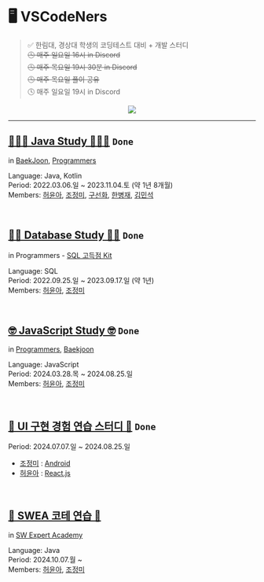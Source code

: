 # 🖥️ VSCodeNers
> ✅ 한림대, 경상대 학생의 코딩테스트 대비 + 개발 스터디  
> ~~🕓 매주 일요일 16시 in Discord~~  
> ~~🕓 매주 목요일 19시 30분 in Discord~~  
> ~~🕓 매주 목요일 풀이 공유~~  
> 🕓 매주 일요일 19시 in Discord  

<div align="center">
  <a href="https://hits.seeyoufarm.com"><img src="https://hits.seeyoufarm.com/api/count/incr/badge.svg?url=https%3A%2F%2Fgithub.com%2FVSCodeNers&count_bg=%23767676&title_bg=%23A0A0A0&icon=awesomelists.svg&icon_color=%23212121&title=VSCodeNers&edge_flat=false"/></a>
</div>

---

## [👩🏻‍💻 Java Study 👨🏻‍💻](https://github.com/VSCodeNers/heo-goo-joe-0306)  `Done`
in [BaekJoon](https://www.acmicpc.net/), [Programmers](https://school.programmers.co.kr/learn/challenges?)  
  
Language: Java, Kotlin  
Period: 2022.03.06.일 ~ 2023.11.04.토 (약 1년 8개월)  
Members: [허윤아](https://github.com/yoona1110), [조정미](https://github.com/jung0115), [구선화](https://github.com/Gu-sunhw), [한병재](https://github.com/Hanbyungjae), [김민석](https://github.com/mins8578)  

<br/>
  
## [✍🏻 Database Study ✍🏻](https://github.com/VSCodeNers/db-study)  `Done`
in Programmers - [SQL 고득점 Kit](https://school.programmers.co.kr/learn/challenges?tab=sql_practice_kit)  
  
Language: SQL  
Period: 2022.09.25.일 ~ 2023.09.17.일 (약 1년)  
Members: [허윤아](https://github.com/yoona1110), [조정미](https://github.com/jung0115)  

<br/>

## [🤓 JavaScript Study 🤓](https://github.com/VSCodeNers/heo-joe-js) `Done`
in [Programmers](https://school.programmers.co.kr/learn/challenges?), [Baekjoon](https://www.acmicpc.net/)  
  
Language: JavaScript  
Period: 2024.03.28.목 ~ 2024.08.25.일  
Members: [허윤아](https://github.com/yoona1110), [조정미](https://github.com/jung0115)  

<br/>

## [🌈 UI 구현 경험 연습 스터디 🌈](https://project0115jjm.notion.site/UI-9ee89918e99443468308aa2f3c2458bf) `Done`
Period: 2024.07.07.일 ~ 2024.08.25.일  
- [조정미](https://github.com/jung0115) : [Android](https://github.com/VSCodeNers/ui-study-android)
- [허윤아](https://github.com/yoona1110) : [React.js](https://github.com/VSCodeNers/ui-study-react)

<br/>

## [💙 SWEA 코테 연습 💙](https://github.com/VSCodeNers/ssambbong_ssafy)
in [SW Expert Academy](https://swexpertacademy.com/main/main.do)  

Language: Java  
Period: 2024.10.07.월 ~  
Members: [허윤아](https://github.com/yoona1110), [조정미](https://github.com/jung0115)  
